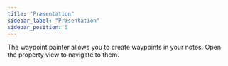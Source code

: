 ```yaml
---
title: "Præsentation"
sidebar_label: "Præsentation"
sidebar_position: 5
---
```


The waypoint painter allows you to create waypoints in your notes. Open the property view to navigate to them.
